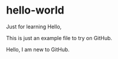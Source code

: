 # hello-world
Just for learning
Hello,

This is just an example file to try on GitHub.

Hello, I am new to GitHub.
